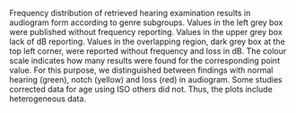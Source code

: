 Frequency distribution of retrieved hearing examination results in audiogram form according to genre subgroups. Values in the left grey box were published without frequency reporting. Values in the upper grey box lack of dB reporting. Values in the overlapping region, dark grey box at the top left corner, were reported without frequency and loss in dB. The colour scale indicates how many results were found for the corresponding point value. For this purpose, we distinguished between findings with normal hearing (green), notch (yellow) and loss (red) in audiogram. Some studies corrected data for age using ISO others did not. Thus, the plots include heterogeneous data.
